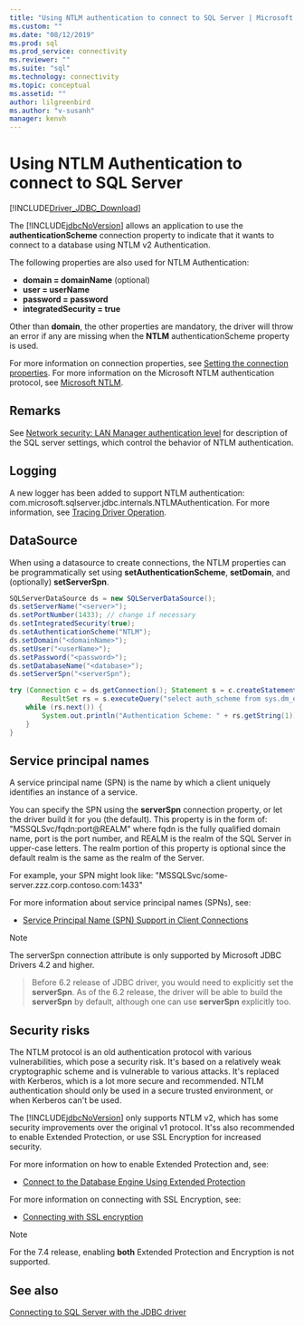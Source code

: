 ```yaml
---
title: "Using NTLM authentication to connect to SQL Server | Microsoft Docs"
ms.custom: ""
ms.date: "08/12/2019"
ms.prod: sql
ms.prod_service: connectivity
ms.reviewer: ""
ms.suite: "sql"
ms.technology: connectivity
ms.topic: conceptual
ms.assetid: ""
author: lilgreenbird
ms.author: "v-susanh"
manager: kenvh
---
```


# Using NTLM Authentication to connect to SQL Server

[!INCLUDE[Driver_JDBC_Download](../../includes/driver_jdbc_download.md)]

The [!INCLUDE[jdbcNoVersion](../../includes/jdbcnoversion_md.md)] allows an application to use the **authenticationScheme** connection property to indicate that it wants to connect to a database using NTLM v2 Authentication. 

The following properties are also used for NTLM Authentication:

- **domain = domainName** (optional)
- **user = userName**
- **password = password**
- **integratedSecurity = true**

Other than **domain**, the other properties are mandatory, the driver will throw an error if any are missing when the **NTLM** authenticationScheme property is used. 

For more information on connection properties, see [Setting the connection properties](../../connect/jdbc/setting-the-connection-properties.md). For more information on the Microsoft NTLM authentication protocol, see [Microsoft NTLM](https://docs.microsoft.com/windows/desktop/SecAuthN/microsoft-ntlm).

## Remarks

See [Network security: LAN Manager authentication level](https://docs.microsoft.com/windows/security/threat-protection/security-policy-settings/network-security-lan-manager-authentication-level) for description of the SQL server settings, which control the behavior of NTLM authentication. 

## Logging

A new logger has been added to support NTLM authentication: com.microsoft.sqlserver.jdbc.internals.NTLMAuthentication. For more information, see [Tracing Driver Operation](../../connect/jdbc/tracing-driver-operation.md).

## DataSource

When using a datasource to create connections, the NTLM properties can be programmatically set using **setAuthenticationScheme**, **setDomain**, and (optionally) **setServerSpn**.

```java
SQLServerDataSource ds = new SQLServerDataSource();
ds.setServerName("<server>");
ds.setPortNumber(1433); // change if necessary
ds.setIntegratedSecurity(true);
ds.setAuthenticationScheme("NTLM");
ds.setDomain("<domainName>");
ds.setUser("<userName>");
ds.setPassword("<password>");
ds.setDatabaseName("<database>");
ds.setServerSpn("<serverSpn");

try (Connection c = ds.getConnection(); Statement s = c.createStatement();
        ResultSet rs = s.executeQuery("select auth_scheme from sys.dm_exec_connections where session_id=@@spid")) {
    while (rs.next()) {
        System.out.println("Authentication Scheme: " + rs.getString(1));
    }
}
```

## Service principal names

A service principal name (SPN) is the name by which a client uniquely identifies an instance of a service.

You can specify the SPN using the **serverSpn** connection property, or let the driver build it for you (the default). This property is in the form of: "MSSQLSvc/fqdn:port\@REALM" where fqdn is the fully qualified domain name, port is the port number, and REALM is the realm of the SQL Server in upper-case letters. The realm portion of this property is optional since the default realm is the same as the realm of the Server.

For example, your SPN might look like: "MSSQLSvc/some-server.zzz.corp.contoso.com:1433"

For more information about service principal names (SPNs), see:

- [Service Principal Name (SPN) Support in Client Connections](https://docs.microsoft.com/sql/relational-databases/native-client/features/service-principal-name-spn-support-in-client-connections?view=sql-server-2017)

> [!NOTE]  
> The serverSpn connection attribute is only supported by Microsoft JDBC Drivers 4.2 and higher.

> Before 6.2 release of JDBC driver, you would need to explicitly set the **serverSpn**. As of the 6.2 release, the driver will be able to build the **serverSpn** by default, although one can use **serverSpn** explicitly too.

## Security risks

The NTLM protocol is an old authentication protocol with various vulnerabilities, which pose a security risk. It's based on a relatively weak cryptographic scheme and is vulnerable to various attacks. It's replaced with Kerberos, which is a lot more secure and recommended. NTLM authentication should only be used in a secure trusted environment, or when Kerberos can't be used.

The [!INCLUDE[jdbcNoVersion](../../includes/jdbcnoversion_md.md)] only supports NTLM v2, which has some security improvements over the original v1 protocol. It'ss also recommended to enable Extended Protection, or use SSL Encryption for increased security. 

For more information on how to enable Extended Protection and, see:

- [Connect to the Database Engine Using Extended Protection](../../database-engine/configure-windows/connect-to-the-database-engine-using-extended-protection.md)

For more information on connecting with SSL Encryption, see:

- [Connecting with SSL encryption](../../connect/jdbc/connecting-with-ssl-encryption.md)

> [!NOTE]
> For the 7.4 release, enabling **both** Extended Protection and Encryption is not supported.

## See also

[Connecting to SQL Server with the JDBC driver](../../connect/jdbc/connecting-to-sql-server-with-the-jdbc-driver.md)
